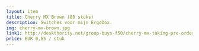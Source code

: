 ```yaml
--- 
layout: item
title: Cherry MX Brown (80 stuks)
description: Switches voor mijn ErgoDox.
img: cherry-mx-brown.jpg
link1: http://deskthority.net/group-buys-f50/cherry-mx-taking-pre-orders-t2760.html
price: EUR 0,65 / stuk
---
```

